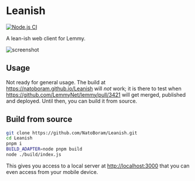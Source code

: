 # Leanish

[![Node.js CI](https://github.com/NatoBoram/Leanish/actions/workflows/node.js.yaml/badge.svg)](https://github.com/NatoBoram/Leanish/actions/workflows/node.js.yaml)

A lean-ish web client for Lemmy.

![screenshot](https://github.com/NatoBoram/Leanish/assets/10495562/4b502a00-4239-4ff7-9d51-3d5763b32c9b)

## Usage

Not ready for general usage. The build at <https://natoboram.github.io/Leanish> will _not_ work; it is there to test when <https://github.com/LemmyNet/lemmy/pull/3421> will get merged, published and deployed. Until then, you can build it from source.

## Build from source

```sh
git clone https://github.com/NatoBoram/Leanish.git
cd Leanish
pnpm i
BUILD_ADAPTER=node pnpm build
node ./build/index.js
```

This gives you access to a local server at <http://localhost:3000> that you can even access from your mobile device.
